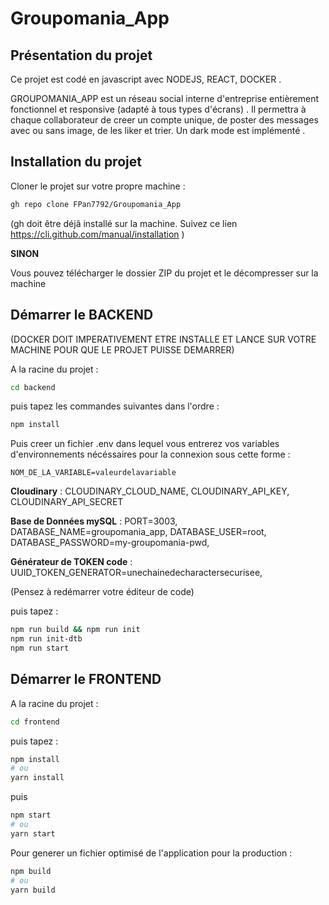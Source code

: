 # Groupomania_App

## **Présentation du projet**

Ce projet est codé en javascript avec NODEJS, REACT, DOCKER .

GROUPOMANIA_APP est un réseau social interne d'entreprise entièrement fonctionnel et responsive (adapté à tous types d'écrans) . Il permettra à chaque collaborateur de creer un compte unique, de poster des messages avec ou sans image, de les liker et trier.
Un dark mode est implémenté .

## **Installation du projet**

Cloner le projet sur votre propre machine :

```bash
gh repo clone FPan7792/Groupomania_App
```

(gh doit être déjâ installé sur la machine. Suivez ce lien https://cli.github.com/manual/installation )

**SINON**

Vous pouvez télécharger le dossier ZIP du projet et le décompresser sur la machine

## **Démarrer le BACKEND**

(DOCKER DOIT IMPERATIVEMENT ETRE INSTALLE ET LANCE SUR VOTRE MACHINE POUR QUE LE PROJET PUISSE DEMARRER)

A la racine du projet :

```bash
cd backend
```

puis tapez les commandes suivantes dans l'ordre :

```bash
npm install
```

Puis creer un fichier .env dans lequel vous entrerez vos variables d'environnements nécéssaires pour la connexion sous cette forme :

```env
NOM_DE_LA_VARIABLE=valeurdelavariable
```

**Cloudinary** :
CLOUDINARY_CLOUD_NAME,
CLOUDINARY_API_KEY,
CLOUDINARY_API_SECRET

**Base de Données mySQL** :
PORT=3003,
DATABASE_NAME=groupomania_app,
DATABASE_USER=root,
DATABASE_PASSWORD=my-groupomania-pwd,

**Générateur de TOKEN code** : UUID_TOKEN_GENERATOR=unechainedecharactersecurisee,

(Pensez à redémarrer votre éditeur de code)

puis tapez :

```bash
npm run build && npm run init
npm run init-dtb
npm run start
```

## **Démarrer le FRONTEND**

A la racine du projet :

```bash
cd frontend
```

puis tapez :

```bash
npm install
# ou
yarn install
```

puis

```bash
npm start
# ou
yarn start
```

Pour generer un fichier optimisé de l'application pour la production :

```bash
npm build
# ou
yarn build
```
